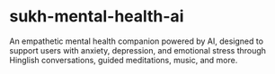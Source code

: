 # sukh-mental-health-ai
An empathetic mental health companion powered by AI, designed to support users with anxiety, depression, and emotional stress through Hinglish conversations, guided meditations, music, and more.
